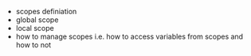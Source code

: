 - scopes definiation
- global scope
- local scope
- how to manage scopes i.e. how to access variables from scopes and how to not
